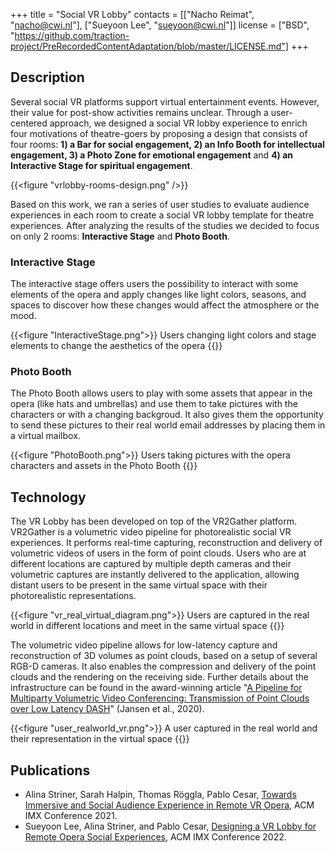 +++
title = "Social VR Lobby"
contacts = [["Nacho Reimat", "nacho@cwi.nl"], ["Sueyoon Lee", "sueyoon@cwi.nl"]]
license = ["BSD", "https://github.com/traction-project/PreRecordedContentAdaptation/blob/master/LICENSE.md"]
+++

## Description

Several social VR platforms support virtual entertainment events. However, their
value for post-show activities remains unclear. Through a user-centered
approach, we designed a social VR lobby experience to enrich four motivations
of theatre-goers by proposing a design that consists of four rooms: **1) a Bar
for social engagement, 2) an Info Booth for intellectual engagement, 3) a Photo
Zone for emotional engagement** and **4) an Interactive Stage for spiritual engagement**.

{{<figure "vrlobby-rooms-design.png" />}}

Based on this work, we ran a series of user studies to evaluate audience
experiences in each room to create a social VR lobby template for theatre
experiences. After analyzing the results of the studies we decided to focus on
only 2 rooms: **Interactive Stage** and **Photo Booth**.

### Interactive Stage

The interactive stage offers users the possibility to interact with some
elements of the opera and apply changes like light colors, seasons, and spaces
to discover how these changes would affect the atmosphere or the mood.

{{<figure "InteractiveStage.png">}}
  Users changing light colors and stage elements to change the aesthetics of the opera
{{</figure>}}

### Photo Booth

The Photo Booth allows users to play with some assets that appear in the opera
(like hats and umbrellas) and use them to take pictures with the characters or
with a changing backgroud. It also gives them the opportunity to send these
pictures to their real world email addresses by placing them in a virtual
mailbox.

{{<figure "PhotoBooth.png">}}
  Users taking pictures with the opera characters and assets in the Photo Booth
{{</figure>}}

## Technology

The VR Lobby has been developed on top of the VR2Gather platform. VR2Gather is
a volumetric video pipeline for photorealistic social VR experiences. It
performs real-time capturing, reconstruction and delivery of volumetric videos
of users in the form of point clouds. Users who are at different locations are
captured by multiple depth cameras and their volumetric captures are instantly
delivered to the application, allowing distant users to be present in the same
virtual space with their photorealistic representations.

{{<figure "vr_real_virtual_diagram.png">}}
  Users are captured in the real world in different locations and meet in the same virtual space
{{</figure>}}

The volumetric video pipeline allows for low-latency capture and reconstruction
of 3D volumes as point clouds, based on a setup of several RGB-D cameras. It
also enables the compression and delivery of the point clouds and the rendering
on the receiving side. Further details about the infrastructure can be found in
the award-winning article "[A Pipeline for Multiparty Volumetric Video Conferencing: Transmission of Point Clouds over Low Latency DASH](https://doi.org/10.1145/3339825.3393578)" (Jansen et al., 2020).

{{<figure "user_realworld_vr.png">}}
  A user captured in the real world and their representation in the virtual space
{{</figure>}}

## Publications

- Alina Striner, Sarah Halpin, Thomas Röggla, Pablo Cesar, [Towards Immersive and Social Audience Experience in Remote VR Opera](https://dl.acm.org/doi/abs/10.1145/3452918.3465490), ACM IMX Conference 2021.
- Sueyoon Lee, Alina Striner, and Pablo Cesar, [Designing a VR Lobby for Remote Opera Social Experiences](https://dl.acm.org/doi/abs/10.1145/3505284.3532980), ACM IMX Conference 2022.
